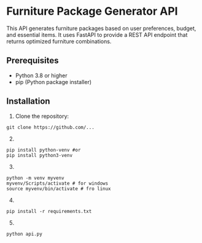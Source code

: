 # Furniture Package Generator API

This API generates furniture packages based on user preferences, budget, and essential items. It uses FastAPI to provide a REST API endpoint that returns optimized furniture combinations.

## Prerequisites

- Python 3.8 or higher
- pip (Python package installer)

## Installation

1. Clone the repository:

```
git clone https://github.com/...
```

2.

```
pip install python-venv #or
pip install python3-venv
```

3.

```
python -m venv myvenv
myvenv/Scripts/activate # for windows
source myvenv/bin/activate # fro linux
```

4.

```
pip install -r requirements.txt
```

5.

```
python api.py
```
